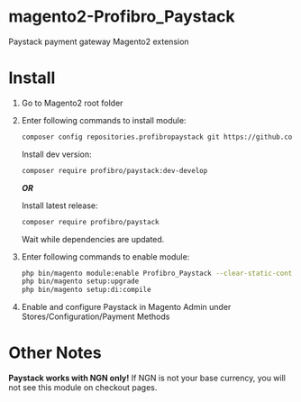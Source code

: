 magento2-Profibro_Paystack
======================

Paystack payment gateway Magento2 extension

Install
=======

1. Go to Magento2 root folder

2. Enter following commands to install module:

	```bash
	composer config repositories.profibropaystack git https://github.com/ibrahimlawal/magento2-Profibro_Paystack.git
	```

	Install dev version:
	```bash
	composer require profibro/paystack:dev-develop
	```
	
	***OR***
	
	Install latest release:
	```bash
	composer require profibro/paystack
	```
	Wait while dependencies are updated.

3. Enter following commands to enable module:

	```bash
	php bin/magento module:enable Profibro_Paystack --clear-static-content
	php bin/magento setup:upgrade
	php bin/magento setup:di:compile
	```
4. Enable and configure Paystack in Magento Admin under Stores/Configuration/Payment Methods

Other Notes
===========

**Paystack works with NGN only!** If NGN is not your base currency, you will not see this module on checkout pages.
